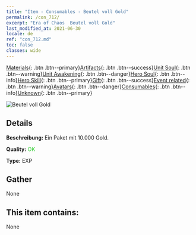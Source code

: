 ```yaml
---
title: "Item - Consumables - Beutel voll Gold"
permalink: /con_712/
excerpt: "Era of Chaos  Beutel voll Gold"
last_modified_at: 2021-06-30
locale: de
ref: "con_712.md"
toc: false
classes: wide
---
```

 [Materials](/ItemsDE/){: .btn .btn--primary}[Artifacts](/ItemsDE/Artifacts/){: .btn .btn--success}[Unit Soul](/ItemsDE/UnitSoul/){: .btn .btn--warning}[Unit Awakening](/ItemsDE/UnitAwakening/){: .btn .btn--danger}[Hero Soul](/ItemsDE/HeroSoul/){: .btn .btn--info}[Hero Skill](/ItemsDE/HeroSkill/){: .btn .btn--primary}[Gift](/ItemsDE/Gift/){: .btn .btn--success}[Event related](/ItemsDE/Events/){: .btn .btn--warning}[Avatars](/ItemsDE/Avatars/){: .btn .btn--danger}[Consumables](/ItemsDE/Consumables/){: .btn .btn--info}[Unknown](/ItemsDE/Unknown/){: .btn .btn--primary}

 ![Beutel voll Gold](/images/t/i_510.png)

## Details
 **Beschreibung:** Ein Paket mit 10.000 Gold.

 **Quality:** <span style="color: #32CD32">OK</span>

 **Type:** EXP

## Gather

  None

## This item contains:

  None


